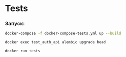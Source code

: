 # Tests

### Запуск:
```bash
docker-compose -f docker-compose-tests.yml up --build

docker exec test_auth_api alembic upgrade head 

docker run tests
```